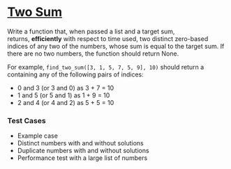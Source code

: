 # [Two Sum](https://www.testdome.com/questions/python/two-sum/94858 "Two Sum")

Write a function that, when passed a list and a target sum, returns, **efficiently** with respect to time used, two distinct zero-based indices of any two of the numbers, whose sum is equal to the target sum. If there are no two numbers, the function should return None.

For example, `find_two_sum([3, 1, 5, 7, 5, 9], 10)` should return a containing any of the following pairs of indices:

* 0 and 3 (or 3 and 0) as 3 + 7 = 10
* 1 and 5 (or 5 and 1) as 1 + 9 = 10
* 2 and 4 (or 4 and 2) as 5 + 5 = 10

### Test Cases

* Example case
* Distinct numbers with and without solutions
* Duplicate numbers with and without solutions
* Performance test with a large list of numbers
